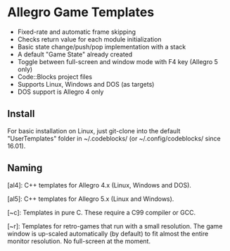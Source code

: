 # Allegro Game Templates

* Fixed-rate and automatic frame skipping
* Checks return value for each module initialization
* Basic state change/push/pop implementation with a stack
* A default "Game State" already created
* Toggle between full-screen and window mode with F4 key (Allegro 5 only)
* Code::Blocks project files
* Supports Linux, Windows and DOS (as targets)
* DOS support is Allegro 4 only

## Install

For basic installation on Linux, just git-clone into the default "UserTemplates" folder in ~/.codeblocks/ (or ~/.config/codeblocks/ since 16.01).

## Naming

[al4]: C++ templates for Allegro 4.x (Linux, Windows and DOS).

[al5]: C++ templates for Allegro 5.x (Linux and Windows).

[~c]: Templates in pure C. These require a C99 compiler or GCC.

[~r]: Templates for retro-games that run with a small resolution. The game window is up-scaled automatically (by default) to fit almost the entire monitor resolution. No full-screen at the moment.
